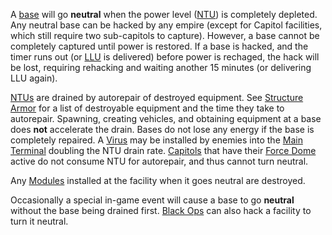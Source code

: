 A [base](../locations/Facilities.md) will go **neutral** when the power level
([NTU](../items/NTU.md)) is completely depleted. Any neutral base can be hacked
by any empire (except for Capitol facilities, which still require two
sub-capitols to capture). However, a base cannot be completely captured until
power is restored. If a base is hacked, and the timer runs out (or
[LLU](Lattice_Logic_Unit.md) is delivered) before power is rechaged, the hack
will be lost, requiring rehacking and waiting another 15 minutes (or delivering
LLU again).

[NTUs](../items/NTU.md) are drained by autorepair of destroyed equipment. See
[Structure Armor](Structure_Armor.md) for a list of destroyable equipment and
the time they take to autorepair. Spawning, creating vehicles, and obtaining
equipment at a base does **not** accelerate the drain. Bases do not lose any
energy if the base is completely repaired. A [Virus](Virus.md) may be installed
by enemies into the [Main Terminal](../items/Main_Terminal.md) doubling the NTU
drain rate. [Capitols](../locations/Capitol.md) that have their
[Force Dome](../items/Force_Dome.md) active do not consume NTU for autorepair,
and thus cannot turn neutral.

Any [Modules](../modules/index.md) installed at the facility when it goes neutral
are destroyed.

Occasionally a special in-game event will cause a base to go **neutral** without
the base being drained first. [Black Ops](../factions/Black_Ops.md) can also hack a facility
to turn it neutral.
